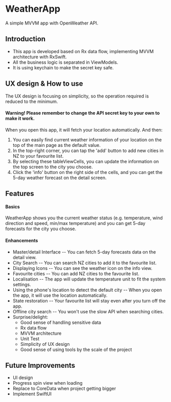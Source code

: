 # WeatherApp
A simple MVVM app with OpenWeather API.

## Introduction
 - This app is developed based on Rx data flow, implementing MVVM architecture with RxSwift.
 - All the business logic is separated in ViewModels.
 - It is using keychain to make the secret key safe.

## UX design & How to use
The UX design is focusing on simplicity, so the operation required is reduced to the minimum.
#### Warning! Please remember to change the API secret key to your own to make it work.
When you open this app, it will fetch your location automatically. And then:
1. You can easily find current weather information of your location on the top of the main page as the default value.
2. In the top-right corner, you can tap the 'add' button to add new cities in NZ to your favourite list.
3. By selecting these tableViewCells, you can update the information on the top screen to the city you choose.
4. Click the 'info' button on the right side of the cells, and you can get the 5-day weather forecast on the detail screen.

## Features
#### Basics
WeatherApp shows you the current weather status (e.g. temperature, wind direction and speed, min/max temperature) and you can get 5-day forecasts for the city you choose.
#### Enhancements
- Master/detail Interface 
-- You can fetch 5-day forecasts data on the detail view.
- City Search
-- You can search NZ cities to add it to the favourite list.
- Displaying Icons
-- You can see the weather icon on the info view.
- Favourite cities
-- You can add NZ cities to the favourite list.
- Localisation
-- The app will update the temperature unit to fit the system settings.
- Using the phone's location to detect the default city
-- When you open the app, it will use the location automatically.
- State restoration
-- Your favourite list will stay even after you turn off the app.
- Offline city search
-- You won't use the slow API when searching cities.
- Surprise/delight:
    - Good sense of handling sensitive data
    - Rx data flow
    - MVVM architecture
    - Unit Test
    - Simplicity of UX design
    - Good sense of using tools by the scale of the project
## Future Improvements
- UI design
- Progress spin view when loading
- Replace to CoreData when project getting bigger
- Implement SwiftUI
